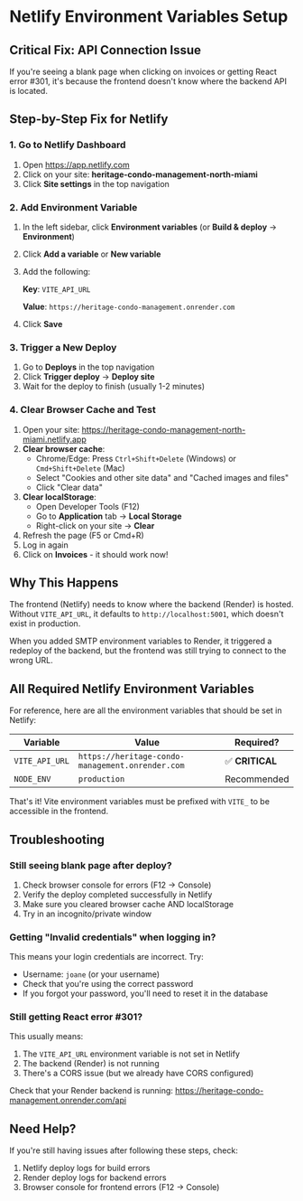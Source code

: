 # Netlify Environment Variables Setup

## Critical Fix: API Connection Issue

If you're seeing a blank page when clicking on invoices or getting React error #301, it's because the frontend doesn't know where the backend API is located.

## Step-by-Step Fix for Netlify

### 1. Go to Netlify Dashboard
1. Open https://app.netlify.com
2. Click on your site: **heritage-condo-management-north-miami**
3. Click **Site settings** in the top navigation

### 2. Add Environment Variable
1. In the left sidebar, click **Environment variables** (or **Build & deploy** → **Environment**)
2. Click **Add a variable** or **New variable**
3. Add the following:

   **Key**: `VITE_API_URL`

   **Value**: `https://heritage-condo-management.onrender.com`

4. Click **Save**

### 3. Trigger a New Deploy
1. Go to **Deploys** in the top navigation
2. Click **Trigger deploy** → **Deploy site**
3. Wait for the deploy to finish (usually 1-2 minutes)

### 4. Clear Browser Cache and Test
1. Open your site: https://heritage-condo-management-north-miami.netlify.app
2. **Clear browser cache**:
   - Chrome/Edge: Press `Ctrl+Shift+Delete` (Windows) or `Cmd+Shift+Delete` (Mac)
   - Select "Cookies and other site data" and "Cached images and files"
   - Click "Clear data"
3. **Clear localStorage**:
   - Open Developer Tools (F12)
   - Go to **Application** tab → **Local Storage**
   - Right-click on your site → **Clear**
4. Refresh the page (F5 or Cmd+R)
5. Log in again
6. Click on **Invoices** - it should work now!

## Why This Happens

The frontend (Netlify) needs to know where the backend (Render) is hosted. Without `VITE_API_URL`, it defaults to `http://localhost:5001`, which doesn't exist in production.

When you added SMTP environment variables to Render, it triggered a redeploy of the backend, but the frontend was still trying to connect to the wrong URL.

## All Required Netlify Environment Variables

For reference, here are all the environment variables that should be set in Netlify:

| Variable | Value | Required? |
|----------|-------|-----------|
| `VITE_API_URL` | `https://heritage-condo-management.onrender.com` | ✅ **CRITICAL** |
| `NODE_ENV` | `production` | Recommended |

That's it! Vite environment variables must be prefixed with `VITE_` to be accessible in the frontend.

## Troubleshooting

### Still seeing blank page after deploy?
1. Check browser console for errors (F12 → Console)
2. Verify the deploy completed successfully in Netlify
3. Make sure you cleared browser cache AND localStorage
4. Try in an incognito/private window

### Getting "Invalid credentials" when logging in?
This means your login credentials are incorrect. Try:
- Username: `joane` (or your username)
- Check that you're using the correct password
- If you forgot your password, you'll need to reset it in the database

### Still getting React error #301?
This usually means:
1. The `VITE_API_URL` environment variable is not set in Netlify
2. The backend (Render) is not running
3. There's a CORS issue (but we already have CORS configured)

Check that your Render backend is running: https://heritage-condo-management.onrender.com/api

## Need Help?

If you're still having issues after following these steps, check:
1. Netlify deploy logs for build errors
2. Render deploy logs for backend errors
3. Browser console for frontend errors (F12 → Console)
